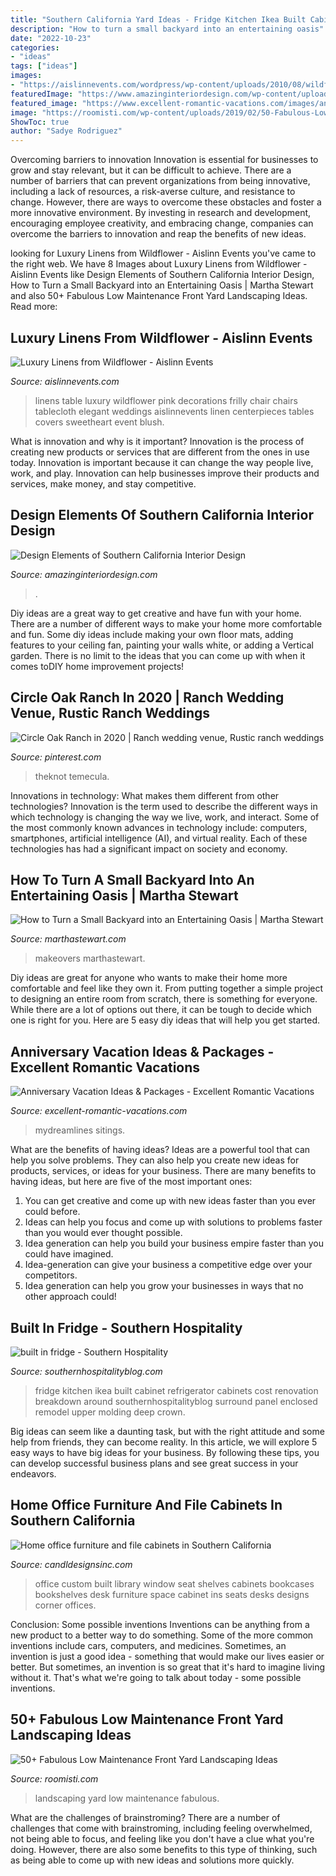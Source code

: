 ```yaml
---
title: "Southern California Yard Ideas - Fridge Kitchen Ikea Built Cabinet Refrigerator Cabinets Cost Renovation Breakdown Around Southernhospitalityblog Surround Panel Enclosed Remodel Upper Molding Deep Crown"
description: "How to turn a small backyard into an entertaining oasis"
date: "2022-10-23"
categories:
- "ideas"
tags: ["ideas"]
images:
- "https://aislinnevents.com/wordpress/wp-content/uploads/2010/08/wildflower-linens6.jpg"
featuredImage: "https://www.amazinginteriordesign.com/wp-content/uploads/2016/11/design-elements-of-southern-california-interior-design-10.jpg"
featured_image: "https://www.excellent-romantic-vacations.com/images/anniversary-vacation-caribbean-resort.jpg"
image: "https://roomisti.com/wp-content/uploads/2019/02/50-Fabulous-Low-Maintenance-Front-Yard-Landscaping-Ideas-9.jpg"
ShowToc: true
author: "Sadye Rodriguez"
---
```



Overcoming barriers to innovation
Innovation is essential for businesses to grow and stay relevant, but it can be difficult to achieve. There are a number of barriers that can prevent organizations from being innovative, including a lack of resources, a risk-averse culture, and resistance to change.
However, there are ways to overcome these obstacles and foster a more innovative environment. By investing in research and development, encouraging employee creativity, and embracing change, companies can overcome the barriers to innovation and reap the benefits of new ideas.

	

		
looking for Luxury Linens from Wildflower - Aislinn Events you've came to the right web. We have 8 Images about Luxury Linens from Wildflower - Aislinn Events like Design Elements of Southern California Interior Design, How to Turn a Small Backyard into an Entertaining Oasis | Martha Stewart and also 50+ Fabulous Low Maintenance Front Yard Landscaping Ideas. Read more:
		
    
## Luxury Linens From Wildflower - Aislinn Events

<img loading=lazy src="https://aislinnevents.com/wordpress/wp-content/uploads/2010/08/wildflower-linens6.jpg" onerror="this.onerror=null;this.src='https://tse1.mm.bing.net/th?id=OIP.cYKHhp3HyWcGdsAu8x1xHQHaLG&amp;pid=15.1';" alt="Luxury Linens from Wildflower - Aislinn Events">

_Source: aislinnevents.com_

>linens table luxury wildflower pink decorations frilly chair chairs tablecloth elegant weddings aislinnevents linen centerpieces tables covers sweetheart event blush. 

	

What is innovation and why is it important?
Innovation is the process of creating new products or services that are different from the ones in use today. Innovation is important because it can change the way people live, work, and play. Innovation can help businesses improve their products and services, make money, and stay competitive.

    
## Design Elements Of Southern California Interior Design

<img loading=lazy src="https://www.amazinginteriordesign.com/wp-content/uploads/2016/11/design-elements-of-southern-california-interior-design-10.jpg" onerror="this.onerror=null;this.src='https://tse1.mm.bing.net/th?id=OIP.nuq8iJsv47SKlIcX-BVYQQHaVQ&amp;pid=15.1';" alt="Design Elements of Southern California Interior Design">

_Source: amazinginteriordesign.com_

>. 

	

Diy ideas are a great way to get creative and have fun with your home. There are a number of different ways to make your home more comfortable and fun. Some diy ideas include making your own floor mats, adding features to your ceiling fan, painting your walls white, or adding a Vertical garden. There is no limit to the ideas that you can come up with when it comes toDIY home improvement projects!

    
## Circle Oak Ranch In 2020 | Ranch Wedding Venue, Rustic Ranch Weddings

<img loading=lazy src="https://i.pinimg.com/736x/f0/16/af/f016af5cac17d2bc0d8695a66869f820.jpg" onerror="this.onerror=null;this.src='https://tse2.mm.bing.net/th?id=OIP.Xjt321aRmW46Uw7r_G96wQHaE8&amp;pid=15.1';" alt="Circle Oak Ranch in 2020 | Ranch wedding venue, Rustic ranch weddings">

_Source: pinterest.com_

>theknot temecula. 

	

Innovations in technology: What makes them different from other technologies?
Innovation is the term used to describe the different ways in which technology is changing the way we live, work, and interact. Some of the most commonly known advances in technology include: computers, smartphones, artificial intelligence (AI), and virtual reality. Each of these technologies has had a significant impact on society and economy.

    
## How To Turn A Small Backyard Into An Entertaining Oasis | Martha Stewart

<img loading=lazy src="https://assets.marthastewart.com/styles/wmax-1500/d15/perrine---after/perrine---after_2.jpg?itok=xT4NUs7L" onerror="this.onerror=null;this.src='https://tse3.mm.bing.net/th?id=OIP.5H6bqxrT30kVxYEavoIrNQHaKh&amp;pid=15.1';" alt="How to Turn a Small Backyard into an Entertaining Oasis | Martha Stewart">

_Source: marthastewart.com_

>makeovers marthastewart. 

	

Diy ideas are great for anyone who wants to make their home more comfortable and feel like they own it. From putting together a simple project to designing an entire room from scratch, there is something for everyone. While there are a lot of options out there, it can be tough to decide which one is right for you. Here are 5 easy diy ideas that will help you get started.

    
## Anniversary Vacation Ideas &amp; Packages - Excellent Romantic Vacations

<img loading=lazy src="https://www.excellent-romantic-vacations.com/images/anniversary-vacation-caribbean-resort.jpg" onerror="this.onerror=null;this.src='https://tse2.mm.bing.net/th?id=OIP.5kr_19Dhpjfq_2YO1R3YAgHaDQ&amp;pid=15.1';" alt="Anniversary Vacation Ideas &amp; Packages - Excellent Romantic Vacations">

_Source: excellent-romantic-vacations.com_

>mydreamlines sitings. 

	

What are the benefits of having ideas?
Ideas are a powerful tool that can help you solve problems. They can also help you create new ideas for products, services, or ideas for your business. There are many benefits to having ideas, but here are five of the most important ones: 
1. You can get creative and come up with new ideas faster than you ever could before. 
2. Ideas can help you focus and come up with solutions to problems faster than you would ever thought possible. 
3. Idea generation can help you build your business empire faster than you could have imagined. 
4. Idea-generation can give your business a competitive edge over your competitors.
5. Idea generation can help you grow your businesses in ways that no other approach could!

    
## Built In Fridge - Southern Hospitality

<img loading=lazy src="https://southernhospitalityblog.com/wp-content/uploads/2013/01/built-in-fridge.jpg" onerror="this.onerror=null;this.src='https://tse4.mm.bing.net/th?id=OIP.slZlG57Ivxk7ZQcwsIGePgHaLH&amp;pid=15.1';" alt="built in fridge - Southern Hospitality">

_Source: southernhospitalityblog.com_

>fridge kitchen ikea built cabinet refrigerator cabinets cost renovation breakdown around southernhospitalityblog surround panel enclosed remodel upper molding deep crown. 

	

Big ideas can seem like a daunting task, but with the right attitude and some help from friends, they can become reality. In this article, we will explore 5 easy ways to have big ideas for your business. By following these tips, you can develop successful business plans and see great success in your endeavors.

    
## Home Office Furniture And File Cabinets In Southern California

<img loading=lazy src="http://candldesignsinc.com/wp-content/uploads/2012/11/custom-office-and-crafting-cabinetry-e1353688683532.jpg" onerror="this.onerror=null;this.src='https://tse4.mm.bing.net/th?id=OIP.KLGevkymq8AJoip3sgNbCgHaFj&amp;pid=15.1';" alt="Home office furniture and file cabinets in Southern California">

_Source: candldesignsinc.com_

>office custom built library window seat shelves cabinets bookcases bookshelves desk furniture space cabinet ins seats desks designs corner offices. 

	

Conclusion: Some possible inventions
Inventions can be anything from a new product to a better way to do something. Some of the more common inventions include cars, computers, and medicines. Sometimes, an invention is just a good idea - something that would make our lives easier or better. But sometimes, an invention is so great that it's hard to imagine living without it. That's what we're going to talk about today - some possible inventions.

    
## 50+ Fabulous Low Maintenance Front Yard Landscaping Ideas

<img loading=lazy src="https://roomisti.com/wp-content/uploads/2019/02/50-Fabulous-Low-Maintenance-Front-Yard-Landscaping-Ideas-9.jpg" onerror="this.onerror=null;this.src='https://tse3.mm.bing.net/th?id=OIP.rhm4uVssDncixrZsdFaN2AHaLH&amp;pid=15.1';" alt="50+ Fabulous Low Maintenance Front Yard Landscaping Ideas">

_Source: roomisti.com_

>landscaping yard low maintenance fabulous. 

	

What are the challenges of brainstroming?
There are a number of challenges that come with brainstroming, including feeling overwhelmed, not being able to focus, and feeling like you don't have a clue what you're doing. However, there are also some benefits to this type of thinking, such as being able to come up with new ideas and solutions more quickly.

